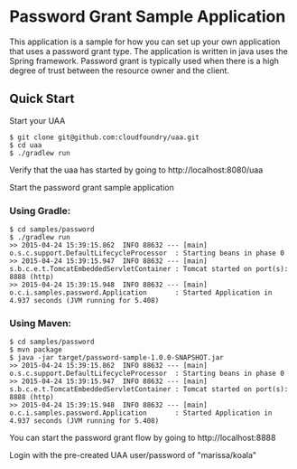 # Password Grant Sample Application

This application is a sample for how you can set up your own application that uses a password grant type. The application is written in java uses the Spring framework.
Password grant is typically used when there is a high degree of trust between the resource owner and the client.

## Quick Start

Start your UAA

    $ git clone git@github.com:cloudfoundry/uaa.git
    $ cd uaa
    $ ./gradlew run

Verify that the uaa has started by going to http://localhost:8080/uaa

Start the password grant sample application

### Using Gradle:

    $ cd samples/password
    $ ./gradlew run
    >> 2015-04-24 15:39:15.862  INFO 88632 --- [main] o.s.c.support.DefaultLifecycleProcessor  : Starting beans in phase 0
    >> 2015-04-24 15:39:15.947  INFO 88632 --- [main] s.b.c.e.t.TomcatEmbeddedServletContainer : Tomcat started on port(s): 8888 (http)
    >> 2015-04-24 15:39:15.948  INFO 88632 --- [main] o.c.i.samples.password.Application       : Started Application in 4.937 seconds (JVM running for 5.408)


### Using Maven:

    $ cd samples/password
    $ mvn package
    $ java -jar target/password-sample-1.0.0-SNAPSHOT.jar
    >> 2015-04-24 15:39:15.862  INFO 88632 --- [main] o.s.c.support.DefaultLifecycleProcessor  : Starting beans in phase 0
    >> 2015-04-24 15:39:15.947  INFO 88632 --- [main] s.b.c.e.t.TomcatEmbeddedServletContainer : Tomcat started on port(s): 8888 (http)
    >> 2015-04-24 15:39:15.948  INFO 88632 --- [main] o.c.i.samples.password.Application       : Started Application in 4.937 seconds (JVM running for 5.408)

You can start the password grant flow by going to http://localhost:8888

Login with the pre-created UAA user/password of "marissa/koala"